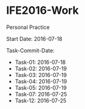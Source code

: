 # IFE2016-Work
Personal Practice

Start Date: 2016-07-18

Task-Commit-Date:

- Task-01: 2016-07-18
- Task-02: 2016-07-19
- Task-03: 2016-07-19
- Task-04: 2016-07-19
- Task-05: 2016-07-19
- Task-07: 2016-07-25
- Task-12: 2016-07-25